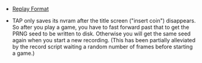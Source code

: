 
* [Replay Format](format.md)

* TAP only saves its nvram after the title screen ("insert coin") disappears. So after you play a game, you have to fast forward past that to get the PRNG seed to be written to disk. Otherwise you will get the same seed again when you start a new recording. (This has been partially alleviated by the record script waiting a random number of frames before starting a game.)
